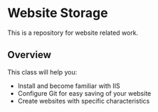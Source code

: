 # Website Storage
This is a repository for website related work.

## Overview
This class will help you:
* Install and become familiar with IIS
* Configure Git for easy saving of your website
* Create websites with specific characteristics
